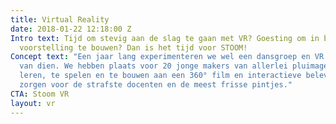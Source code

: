 ```yaml
---
title: Virtual Reality
date: 2018-01-22 12:18:00 Z
Intro text: Tijd om stevig aan de slag te gaan met VR? Goesting om in bende aan een
  voorstelling te bouwen? Dan is het tijd voor STOOM!
Concept text: "Een jaar lang experimenteren we wel een dansgroep en VR. Met alle gevolgen
  van dien. We hebben plaats voor 20 jonge makers van allerlei pluimage om mee te
  leren, te spelen en te bouwen aan een 360° film en interactieve beleving. \nWij
  zorgen voor de strafste docenten en de meest frisse pintjes."
CTA: Stoom VR
layout: vr
---
```


